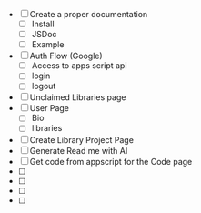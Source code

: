 - [ ] Create a proper documentation
  - [ ] Install
  - [ ] JSDoc
  - [ ] Example
- [ ] Auth Flow (Google)
  - [ ] Access to apps script api
  - [ ] login
  - [ ] logout
- [ ] Unclaimed Libraries page
- [ ] User Page
  - [ ] Bio
  - [ ] libraries
- [ ] Create Library Project Page
- [ ] Generate Read me with AI
- [ ] Get code from appscript for the Code page
- [ ]
- [ ]
- [ ]
- [ ]
